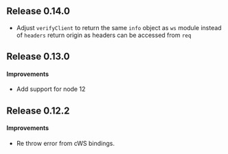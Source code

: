 ## Release 0.14.0
* Adjust `verifyClient` to return the same `info` object as `ws` module instead of `headers` return origin as headers can be accessed from `req`

## Release 0.13.0

#### Improvements
* Add support for node 12


## Release 0.12.2

#### Improvements
* Re throw error from cWS bindings.

